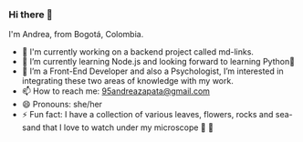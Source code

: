 ### Hi there 👋

I'm Andrea, from Bogotá, Colombia.

- 🔭 I'm currently working on a backend project called md-links.
- 🌱 I’m currently learning Node.js and looking forward to learning Python🐍
- 👀 I’m a Front-End Developer and also a Psychologist, I’m interested in integrating these two areas of knowledge with my work.
- 📫 How to reach me: 95andreazapata@gmail.com
- 😄 Pronouns: she/her
- ⚡ Fun fact: I have a collection of various leaves, flowers, rocks and sea-sand that I love to watch under my microscope 🔬 👀

